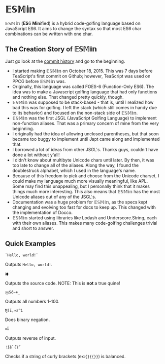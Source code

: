 # 𝔼𝕊𝕄𝕚𝕟
𝔼𝕊𝕄𝕚𝕟 (**ES**6 **Min**ified) is a hybrid code-golfing language based on JavaScript ES6. It aims to change the syntax so that most ES6 char combinations can be written with one char.

## The Creation Story of 𝔼𝕊𝕄𝕚𝕟
Just go look at the [commit history](https://github.com/molarmanful/ESMin/commits/gh-pages) and go to the beginning.

- I started making 𝔼𝕊𝕄𝕚𝕟 on October 18, 2015. This was 7 days before TeaScript's first commit on Github; however, TeaScript was used on PPCG before 𝔼𝕊𝕄𝕚𝕟 was.
- Originally, this language was called FOES-6 (Function-Only ES6). The idea was to make a Javascript golfing language that had only functions and nothing else. That changed pretty quickly, though.
- 𝔼𝕊𝕄𝕚𝕟 was supposed to be stack-based - that is, until I realized how bad this was for golfing. I left the stack (which still comes in handy due to its behavior) and focused on the non-stack side of 𝔼𝕊𝕄𝕚𝕟.
- 𝔼𝕊𝕄𝕚𝕟 was the first JSGL (JavaScript Golfing Language) to implement non-function aliases. That was a primary concern of mine from the very beginning.
- I originally had the idea of allowing unclosed parentheses, but that soon became too buggy to implement until Japt came along and implemented that.
- I borrowed a lot of ideas from other JSGL's. Thanks guys, couldn't have done a lot without y'all!
- I didn't know about multibyte Unicode chars until later. By then, it was too late to change all of the aliases. Along the way, I found the doublestruck alphabet, which I used in the language's name.
- Because of this freedom to pick and choose from the Unicode charset, I could make my language much more visually meaningful, like APL. Some may find this unappealing, but I personally think that it makes things much more interesting. This also means that 𝔼𝕊𝕄𝕚𝕟 has the most Unicode aliases out of any of the JSGL's.
- Documentation was a huge problem for 𝔼𝕊𝕄𝕚𝕟, as the specs kept changing and evolving too fast for docs to keep up. This changed with the implementation of Docco.
- 𝔼𝕊𝕄𝕚𝕟 started using libraries like Lodash and Underscore.String, each with their own aliases. This makes many code-golfing challenges trivial and short to answer.


## Quick Examples
```
`Hello, world!`
```
Outputs `Hello, world!`.

```
ℹ⬮
```
Outputs the source code. NOTE: This is **not** a true quine!

```
ⒶṤć⇀⧺_
```
Outputs all numbers 1-100.
```
Ɱ(ï,⇏a^1
```
Does binary negation.
```
ᴙï
```
Outputs reverse of input.
```
!ïė`{}”
```
Checks if a string of curly brackets (ex:`{}{{}}`) is balanced.